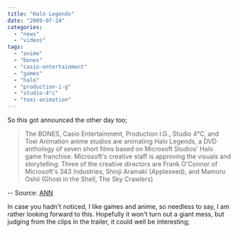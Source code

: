 ```yaml
---
title: "Halo Legends"
date: "2009-07-24"
categories: 
  - "news"
  - "videos"
tags: 
  - "anime"
  - "bones"
  - "casio-entertainment"
  - "games"
  - "halo"
  - "production-i-g"
  - "studio-4°c"
  - "toei-animation"
---
```


So this got announced the other day too;

> The BONES, Casio Entertainment, Production I.G., Studio 4°C, and Toei Animation anime studios are animating Halo Legends, a DVD anthology of seven short films based on Microsoft Studios' Halo game franchise. Microsoft's creative staff is approving the visuals and storytelling. Three of the creative directors are Frank O'Connor of Microsoft's 343 Industries, Shinji Aramaki (Appleseed), and Mamoru Oshii (Ghost in the Shell, The Sky Crawlers)

\-- Source: [ANN](http://www.animenewsnetwork.com/news/2009-07-23/halo-legends-to-be-animated-by-5-japanese-studios)

In case you hadn't noticed, I like games and anime, so needless to say, I am rather looking forward to this. Hopefully it won't turn out a giant mess, but judging from the clips in the trailer, it could well be interesting;
